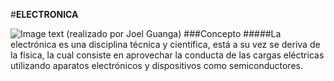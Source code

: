#**ELECTRONICA**


![Image text](https://electronicaonline.net/wp-content/uploads/2019/04/electronica.jpg)
(realizado por Joel Guanga)
###Concepto
#####La electrónica es una disciplina técnica y científica, está a su vez se deriva de la física, la cual consiste en aprovechar la conducta de las cargas eléctricas utilizando aparatos electrónicos y dispositivos como semiconductores.


